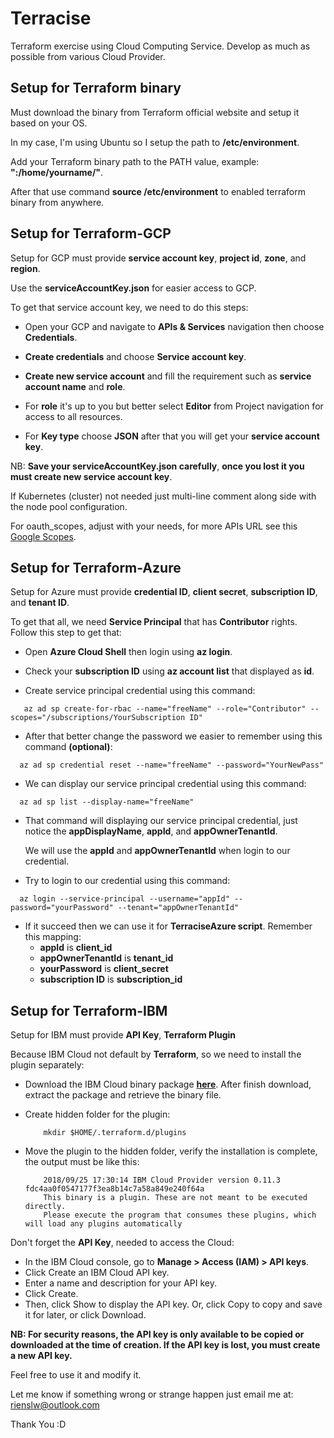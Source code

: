 # Terracise
Terraform exercise using Cloud Computing Service. Develop as much as possible from various Cloud Provider.


## Setup for Terraform binary
Must download the binary from Terraform official website and setup it based on your OS.

In my case, I'm using Ubuntu so I setup the path to **/etc/environment**.

Add your Terraform binary path to the PATH value, example: **":/home/yourname/"**.

After that use command **source /etc/environment** to enabled terraform binary from anywhere.


## Setup for Terraform-GCP
Setup for GCP must provide **service account key**, **project id**, **zone**, and **region**.

Use the **serviceAccountKey.json** for easier access to GCP.

To get that service account key, we need to do this steps:
  - Open your GCP and navigate to **APIs & Services** navigation then choose **Credentials**.
  
  - **Create credentials** and choose **Service account key**.
  
  - **Create new service account** and fill the requirement such as **service account name** and **role**.
  
  - For **role** it's up to you but better select **Editor** from Project navigation for access to all resources.
  
  - For **Key type** choose **JSON** after that you will get your **service account key**.
  
NB: **Save your serviceAccountKey.json carefully**, **once you lost it you must create new service account key**.

If Kubernetes (cluster) not needed just multi-line comment along side with the node pool configuration.

For oauth_scopes, adjust with your needs, for more APIs URL see this [Google Scopes](https://developers.google.com/identity/protocols/googlescopes).


## Setup for Terraform-Azure
Setup for Azure must provide **credential ID**, **client secret**, **subscription ID**, and **tenant ID**.

To get that all, we need **Service Principal** that has **Contributor** rights. Follow this step to get that:

  - Open **Azure Cloud Shell** then login using **az login**.
  
  - Check your **subscription ID** using **az account list** that displayed as **id**.
  
  - Create service principal credential using this command:
  ```
     az ad sp create-for-rbac --name="freeName" --role="Contributor" --scopes="/subscriptions/YourSubscription ID"
  ```
  
  - After that better change the password we easier to remember using this command **(optional)**:
  ```
    az ad sp credential reset --name="freeName" --password="YourNewPass"
  ```
  
  - We can display our service principal credential using this command:
  ```
    az ad sp list --display-name="freeName"
  ```
  
  - That command will displaying our service principal credential, just notice the **appDisplayName**, **appId**, and **appOwnerTenantId**.
    
    We will use the **appId** and **appOwnerTenantId** when login to our credential.
    
    
  - Try to login to our credential using this command:
  ```
    az login --service-principal --username="appId" --password="yourPassword" --tenant="appOwnerTenantId"
  ```
  
  - If it succeed then we can use it for **TerraciseAzure script**. Remember this mapping:
    - **appId** is **client_id** 
    - **appOwnerTenantId** is **tenant_id**
    - **yourPassword** is **client_secret**
    - **subscription ID** is **subscription_id**
    
    
## Setup for Terraform-IBM
Setup for IBM must provide **API Key**, **Terraform Plugin**

Because IBM Cloud not default by **Terraform**, so we need to install the plugin separately:

  - Download the IBM Cloud binary package **[here](https://github.com/IBM-Cloud/terraform-provider-ibm/releases)**.
    After finish download, extract the package and retrieve the binary file.

  - Create hidden folder for the plugin:
    ```
        mkdir $HOME/.terraform.d/plugins
    ```

  - Move the plugin to the hidden folder, verify the installation is complete, the output must be like this:
    ```
        2018/09/25 17:30:14 IBM Cloud Provider version 0.11.3  fdc4aa0f0547177f3ea8b14c7a58a849e240f64a
        This binary is a plugin. These are not meant to be executed directly.
        Please execute the program that consumes these plugins, which will load any plugins automatically
    ``` 

Don't forget the **API Key**, needed to access the Cloud:

  - In the IBM Cloud console, go to **Manage > Access (IAM) > API keys**.
  - Click Create an IBM Cloud API key.
  - Enter a name and description for your API key.
  - Click Create.
  - Then, click Show to display the API key. Or, click Copy to copy and save it for later, or click Download.

**NB: For security reasons, the API key is only available to be copied or downloaded at the time of creation. 
If the API key is lost, you must create a new API key.**

    
Feel free to use it and modify it.

Let me know if something wrong or strange happen just email me at: rienslw@outlook.com

Thank You :D
